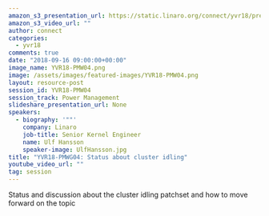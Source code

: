 ```yaml
---
amazon_s3_presentation_url: https://static.linaro.org/connect/yvr18/presentations/yvr18-pmw04.pdf
amazon_s3_video_url: ""
author: connect
categories:
  - yvr18
comments: true
date: "2018-09-16 09:00:00+00:00"
image_name: YVR18-PMW04.png
image: /assets/images/featured-images/YVR18-PMW04.png
layout: resource-post
session_id: YVR18-PMW04
session_track: Power Management
slideshare_presentation_url: None
speakers:
  - biography: '""'
    company: Linaro
    job-title: Senior Kernel Engineer
    name: Ulf Hansson
    speaker-image: UlfHansson.jpg
title: "YVR18-PMWG04: Status about cluster idling"
youtube_video_url: ""
tag: session
---
```


Status and discussion about the cluster idling patchset and how to move forward on the topic
